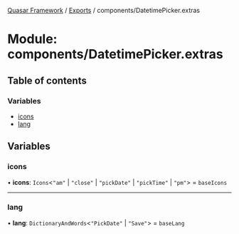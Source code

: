[Quasar Framework](../index.md) / [Exports](../modules.md) / components/DatetimePicker.extras

# Module: components/DatetimePicker.extras

## Table of contents

### Variables

- [icons](components_DatetimePicker_extras.md#icons)
- [lang](components_DatetimePicker_extras.md#lang)

## Variables

### icons

• **icons**: `Icons`<``"am"`` \| ``"close"`` \| ``"pickDate"`` \| ``"pickTime"`` \| ``"pm"``\> = `baseIcons`

___

### lang

• **lang**: `DictionaryAndWords`<``"PickDate"`` \| ``"Save"``\> = `baseLang`
